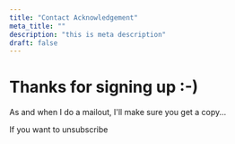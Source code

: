 ```yaml
---
title: "Contact Acknowledgement"
meta_title: ""
description: "this is meta description"
draft: false
---
```


# Thanks for signing up :-)

As and when I do a mailout, I'll make sure you get a copy...

If you want to unsubscribe